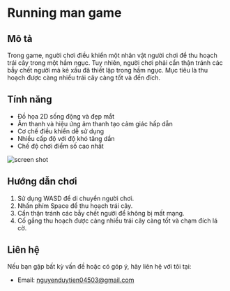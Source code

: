 # Running man game
## Mô tả
Trong game, người chơi điều khiển một nhân vật người chơi để thu hoạch trái cây trong một hầm ngục. Tuy nhiên, người chơi phải cẩn thận tránh các bẫy chết người mà kẻ xấu đã thiết lập trong hầm ngục. Mục tiêu là thu hoạch được càng nhiều trái cây càng tốt và đến đích.

## Tính năng
- Đồ họa 2D sống động và đẹp mắt
- Âm thanh và hiệu ứng âm thanh tạo cảm giác hấp dẫn
- Cơ chế điều khiển dễ sử dụng
- Nhiều cấp độ với độ khó tăng dần
- Chế độ chơi điểm số cao nhất

![screen shot](https://github.com/user-attachments/assets/edb8f134-4c2f-4ff5-a8c1-62d7098e3678)


## Hướng dẫn chơi
1. Sử dụng WASD để di chuyển người chơi.
2. Nhấn phím Space để thu hoạch trái cây.
3. Cẩn thận tránh các bẫy chết người để không bị mất mạng.
4. Cố gắng thu hoạch được càng nhiều trái cây càng tốt và chạm đích lá cờ.

## Liên hệ
Nếu bạn gặp bất kỳ vấn đề hoặc có góp ý, hãy liên hệ với tôi tại:
- Email: nguyenduytien04503@gmail.com
